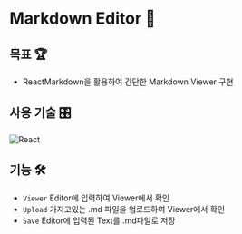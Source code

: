 # Markdown Editor 📝

## 목표 🏆

- ReactMarkdown을 활용하여 간단한 Markdown Viewer 구현

## 사용 기술 🎛️

![React](https://img.shields.io/badge/-React-61dafb?style=flat-square&logo=react&logoColor=ffffff)

## 기능 🛠️

- `Viewer` Editor에 입력하여 Viewer에서 확인
- `Upload` 가지고있는 .md 파일을 업로드하여 Viewer에서 확인
- `Save` Editor에 입력된 Text를 .md파일로 저장

